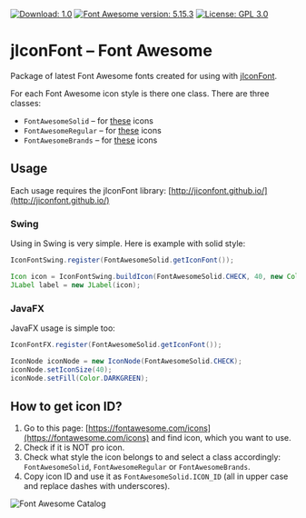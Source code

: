 [![Download: 1.0](https://img.shields.io/badge/Download-1.0-yellow?logo=docusign)](https://github.com/pervoj/jiconfont-font-awesome/releases/latest) [![Font Awesome version: 5.15.3](https://img.shields.io/badge/Font%20Awesome%20version-5.15.3-blue?logo=font-awesome)](https://github.com/FortAwesome/Font-Awesome/releases/tag/5.15.3) [![License: GPL 3.0](https://img.shields.io/badge/License-GPL%203.0-green)](https://github.com/pervoj/jiconfont-font-awesome/blob/master/LICENSE)

#  jIconFont – Font Awesome

Package of latest Font Awesome fonts created for using with [jIconFont](http://jiconfont.github.io/).

For each Font Awesome icon style is there one class. There are three classes:
* `FontAwesomeSolid` – for [these](https://fontawesome.com/cheatsheet/free/solid) icons
* `FontAwesomeRegular` – for [these](https://fontawesome.com/cheatsheet/free/regular) icons
* `FontAwesomeBrands` – for [these](https://fontawesome.com/cheatsheet/free/brands) icons

## Usage

Each usage requires the jIconFont library: [http://jiconfont.github.io/](http://jiconfont.github.io/)

### Swing

Using in Swing is very simple. Here is example with solid style:

```java
IconFontSwing.register(FontAwesomeSolid.getIconFont());

Icon icon = IconFontSwing.buildIcon(FontAwesomeSolid.CHECK, 40, new Color(0, 150, 0));
JLabel label = new JLabel(icon);
```

### JavaFX

JavaFX usage is simple too:

```java
IconFontFX.register(FontAwesomeSolid.getIconFont());

IconNode iconNode = new IconNode(FontAwesomeSolid.CHECK);
iconNode.setIconSize(40);
iconNode.setFill(Color.DARKGREEN);
```

## How to get icon ID?

1. Go to this page: [https://fontawesome.com/icons](https://fontawesome.com/icons) and find icon, which you want to use.
2. Check if it is NOT pro icon.
3. Check what style the icon belongs to and select a class accordingly: `FontAwesomeSolid`, `FontAwesomeRegular` or `FontAwesomeBrands`.
4. Copy icon ID and use it as `FontAwesomeSolid.ICON_ID` (all in upper case and replace dashes with underscores).

![Font Awesome Catalog](https://user-images.githubusercontent.com/71781857/111660223-2533bf00-880e-11eb-91c8-e17764491612.png)
